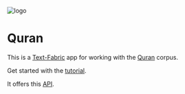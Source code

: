 ![logo](tutorial/images/logo.png)

# Quran

This is a
[Text-Fabric](https://githubv.com/annotation/text-fabric) app
for working with the
[Quran](https://github.com/q-ran/quran) corpus.

Get started with the
[tutorial](https://nbviewer.jupyter.org/github/annotation/app-quran/blob/master/tutorial/start.ipynb).

It offers this [API](https://annotation.github.io/text-fabric/Api/App/).
